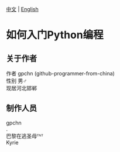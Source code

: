 [中文](https://github.com/gpchn/How-to-get-started-programming-python/blob/main/README_zh.md) | [English](https://github.com/gpchn/How-to-get-started-programming-python/blob/main/README.md)
# 如何入门Python编程
## 关于作者
作者 gpchn (github-programmer-from-china)  
性别 男♂  
现居河北邯郸  
## 制作人员
gpchn  
.  
巴黎在逃圣母ᵀᴺᵀ  
Kyrie  
